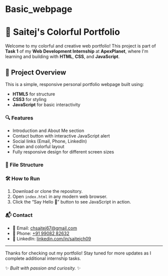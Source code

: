 # Basic_webpage
# 🌈 Saitej's Colorful Portfolio

Welcome to my colorful and creative web portfolio! This project is part of **Task 1** of my **Web Development Internship** at **ApexPlanet**, where I'm learning and building with **HTML**, **CSS**, and **JavaScript**.

## 🚀 Project Overview

This is a simple, responsive personal portfolio webpage built using:

- **HTML5** for structure  
- **CSS3** for styling  
- **JavaScript** for basic interactivity

### 🔍 Features

- Introduction and About Me section
- Contact button with interactive JavaScript alert
- Social links (Email, Phone, LinkedIn)
- Clean and colorful layout
- Fully responsive design for different screen sizes

### 📁 File Structure

### 🛠️ How to Run

1. Download or clone the repository.
2. Open `index.html` in any modern web browser.
3. Click the “Say Hello 👋” button to see JavaScript in action.

### 📬 Contact

- 📧 Email: [chsaitej67@gmail.com](mailto:chsaitej67@gmail.com)
- 📱 Phone: [+91 99082 82632](tel:+919908282632)
- 💼 LinkedIn: [linkedin.com/in/saitejch09](https://www.linkedin.com/in/saitejch09/)

---

Thanks for checking out my portfolio! Stay tuned for more updates as I complete additional internship tasks.

✨ _Built with passion and curiosity._ ✨


